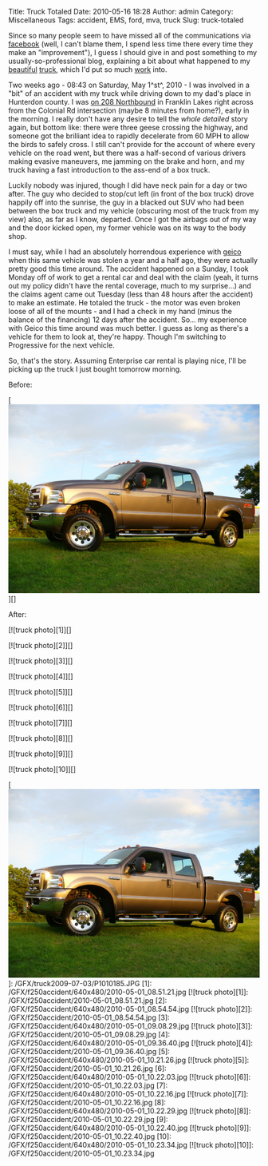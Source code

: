 Title: Truck Totaled
Date: 2010-05-16 18:28
Author: admin
Category: Miscellaneous
Tags: accident, EMS, ford, mva, truck
Slug: truck-totaled

Since so many people seem to have missed all of the communications via
[facebook][] (well, I can't blame them, I spend less time there every
time they make an "improvement"), I guess I should give in and post
something to my usually-so-professional blog, explaining a bit about
what happened to my [beautiful][] [truck][], which I'd put so much
[work][] into.

Two weeks ago - 08:43 on Saturday, May 1^st^, 2010 - I was involved in a
"bit" of an accident with my truck while driving down to my dad's place
in Hunterdon county. I was [on 208 Northbound][] in Franklin Lakes right
across from the Colonial Rd intersection (maybe 8 minutes from home?),
early in the morning. I really don't have any desire to tell the *whole
detailed* story again, but bottom like: there were three geese crossing
the highway, and someone got the brilliant idea to rapidly decelerate
from 60 MPH to allow the birds to safely cross. I still can't provide
for the account of where every vehicle on the road went, but there was a
half-second of various drivers making evasive maneuvers, me jamming on
the brake and horn, and my truck having a fast introduction to the
ass-end of a box truck.

Luckily nobody was injured, though I did have neck pain for a day or two
after. The guy who decided to stop/cut left (in front of the box truck)
drove happily off into the sunrise, the guy in a blacked out SUV who had
been between the box truck and my vehicle (obscuring most of the truck
from my view) also, as far as I know, departed. Once I got the airbags
out of my way and the door kicked open, my former vehicle was on its way
to the body shop.

I must say, while I had an absolutely horrendous experience with
[geico][] when this same vehicle was stolen a year and a half ago, they
were actually pretty good this time around. The accident happened on a
Sunday, I took Monday off of work to get a rental car and deal with the
claim (yeah, it turns out my policy didn't have the rental coverage,
much to my surprise...) and the claims agent came out Tuesday (less than
48 hours after the accident) to make an estimate. He totaled the truck -
the motor was even broken loose of all of the mounts - and I had a check
in my hand (minus the balance of the financing) 12 days after the
accident. So... my experience with Geico this time around was much
better. I guess as long as there's a vehicle for them to look at,
they're happy. Though I'm switching to Progressive for the next vehicle.

So, that's the story. Assuming Enterprise car rental is playing nice,
I'll be picking up the truck I just bought tomorrow morning.

Before:

[![truck photo][]][]

After:

[![truck photo][1]][]

[![truck photo][2]][]

[![truck photo][3]][]

[![truck photo][4]][]

[![truck photo][5]][]

[![truck photo][6]][]

[![truck photo][7]][]

[![truck photo][8]][]

[![truck photo][9]][]

[![truck photo][10]][]

  [facebook]: http://www.facebook.com
  [beautiful]: /2009/07/update-on-my-f-250-icom-mobile-antennas-strobes/
  [truck]: /2009/02/truck-wiring-and-lighting-part-i/
  [work]: /2009/02/custom-truck-console/
  [on 208 Northbound]: http://maps.google.com/maps?q=41.017828,-74.217229&num=1&t=h&sll=41.018107,-74.218228&sspn=0.007026,0.016512&ie=UTF8&ll=41.017834,-74.217217&spn=0.007026,0.016512&z=17
  [geico]: http://www.geico.com
  [truck photo]: /GFX/truck2009-07-03/P1010185_small.JPG
  [![truck photo][]]: /GFX/truck2009-07-03/P1010185.JPG
  [1]: /GFX/f250accident/640x480/2010-05-01_08.51.21.jpg
  [![truck photo][1]]: /GFX/f250accident/2010-05-01_08.51.21.jpg
  [2]: /GFX/f250accident/640x480/2010-05-01_08.54.54.jpg
  [![truck photo][2]]: /GFX/f250accident/2010-05-01_08.54.54.jpg
  [3]: /GFX/f250accident/640x480/2010-05-01_09.08.29.jpg
  [![truck photo][3]]: /GFX/f250accident/2010-05-01_09.08.29.jpg
  [4]: /GFX/f250accident/640x480/2010-05-01_09.36.40.jpg
  [![truck photo][4]]: /GFX/f250accident/2010-05-01_09.36.40.jpg
  [5]: /GFX/f250accident/640x480/2010-05-01_10.21.26.jpg
  [![truck photo][5]]: /GFX/f250accident/2010-05-01_10.21.26.jpg
  [6]: /GFX/f250accident/640x480/2010-05-01_10.22.03.jpg
  [![truck photo][6]]: /GFX/f250accident/2010-05-01_10.22.03.jpg
  [7]: /GFX/f250accident/640x480/2010-05-01_10.22.16.jpg
  [![truck photo][7]]: /GFX/f250accident/2010-05-01_10.22.16.jpg
  [8]: /GFX/f250accident/640x480/2010-05-01_10.22.29.jpg
  [![truck photo][8]]: /GFX/f250accident/2010-05-01_10.22.29.jpg
  [9]: /GFX/f250accident/640x480/2010-05-01_10.22.40.jpg
  [![truck photo][9]]: /GFX/f250accident/2010-05-01_10.22.40.jpg
  [10]: /GFX/f250accident/640x480/2010-05-01_10.23.34.jpg
  [![truck photo][10]]: /GFX/f250accident/2010-05-01_10.23.34.jpg

